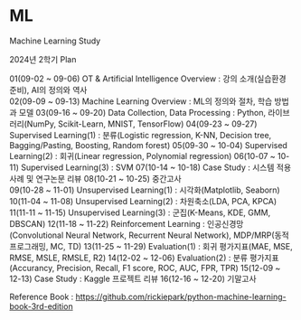 # ML
Machine Learning Study

2024년 2학기 Plan

01(09-02 ~ 09-06) OT & Artificial Intelligence Overview : 강의 소개(실습환경 준비), AI의 정의와 역사<br>
02(09-09 ~ 09-13) Machine Learning Overview : ML의 정의와 절차, 학습 방법과 모델
03(09-16 ~ 09-20) Data Collection, Data Processing : Python, 라이브러리(NumPy, Scikit-Learn, MNIST, TensorFlow)
04(09-23 ~ 09-27) Supervised Learning(1) : 분류(Logistic regression, K-NN, Decision tree, Bagging/Pasting, Boosting, Random forest)
05(09-30 ~ 10-04) Supervised Learning(2) : 회귀(Linear regression, Polynomial regression)
06(10-07 ~ 10-11) Supervised Learning(3) : SVM
07(10-14 ~ 10-18) Case Study : 시스템 적용사례 및 연구논문 리뷰
08(10-21 ~ 10-25) 중간고사	
09(10-28 ~ 11-01) Unsupervised Learning(1) : 시각화(Matplotlib, Seaborn)
10(11-04 ~ 11-08) Unsupervised Learning(2) : 차원축소(LDA, PCA, KPCA)
11(11-11 ~ 11-15) Unsupervised Learning(3) : 군집(K-Means, KDE, GMM, DBSCAN)
12(11-18 ~ 11-22) Reinforcement Learning : 인공신경망(Convolutional Neural Network, Recurrent Neural Network), MDP/MRP(동적 프로그래밍, MC, TD)
13(11-25 ~ 11-29) Evaluation(1) : 회귀 평가지표(MAE, MSE, RMSE, MSLE, RMSLE, R2)
14(12-02 ~ 12-06) Evaluation(2) : 분류 평가지표(Accurancy, Precision, Recall, F1 score, ROC, AUC, FPR, TPR)
15(12-09 ~ 12-13) Case Study : Kaggle 프로젝트 리뷰
16(12-16 ~ 12-20) 기말고사	

Reference Book : https://github.com/rickiepark/python-machine-learning-book-3rd-edition
